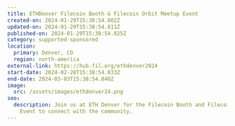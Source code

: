 ```yaml
---
title: ETHDenver Filecoin Booth & Filecoin Orbit Meetup Event
created-on: 2024-01-29T15:38:54.802Z
updated-on: 2024-01-29T15:38:54.811Z
published-on: 2024-01-29T15:38:54.825Z
category: supported-sponsored
location:
  primary: Denver, CO
  region: north-america
external-link: https://hub.fil.org/ethdenver2024
start-date: 2024-02-28T15:38:54.833Z
end-date: 2024-03-03T15:38:54.840Z
image:
  src: /assets/images/ethdenver24.png
seo:
  description: Join us at ETH Denver for the Filecoin Booth and Filecoin Orbit
    Event to connect with the community.
---
```

